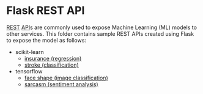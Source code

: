 # Flask REST API
[REST](https://en.wikipedia.org/wiki/Representational_state_transfer) [API](https://en.wikipedia.org/wiki/API)s are commonly used to expose Machine Learning (ML) models to other services.
This folder contains sample REST APIs created using Flask to expose the model as follows:
- scikit-learn
  - [insurance (regression)](https://github.com/kurnivan-ny/flask-rest-api/tree/main/scikit-learn/classification)
  - [stroke (classification)](https://github.com/kurnivan-ny/flask-rest-api/tree/main/scikit-learn/regression)
- tensorflow
  - [face shape (image classification)](https://github.com/kurnivan-ny/flask-rest-api/tree/main/tensorflow/face%20shape%20(image%20classification))
  - [sarcasm (sentiment analysis)](https://github.com/kurnivan-ny/flask-rest-api/tree/main/tensorflow/sarcasm%20(sentiment%20analysis))
